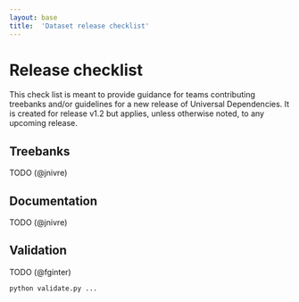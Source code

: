 ```yaml
---
layout: base
title:  'Dataset release checklist'
---
```


# Release checklist

This check list is meant to provide guidance for teams contributing treebanks and/or guidelines for a new release of Universal Dependencies. It is created for release v1.2 but applies, unless otherwise noted, to any upcoming release.

## Treebanks

TODO (@jnivre)

## Documentation

TODO (@jnivre)

## Validation

TODO (@fginter)

    python validate.py ... 

